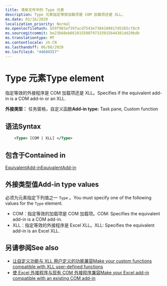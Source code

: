 ```yaml
---
title: 清单文件中的 Type 元素
description: Type 元素指定等效加载项是 COM 加载项还是 XLL。
ms.date: 03/16/2020
localization_priority: Normal
ms.openlocfilehash: b59f903af39facd7543e7384189817d5365cf8c9
ms.sourcegitcommit: be23b68eb661015508797333915b44381dd29bdb
ms.translationtype: MT
ms.contentlocale: zh-CN
ms.lasthandoff: 06/08/2020
ms.locfileid: "44604557"
---
```

# <a name="type-element"></a><span data-ttu-id="b617e-103">Type 元素</span><span class="sxs-lookup"><span data-stu-id="b617e-103">Type element</span></span>

<span data-ttu-id="b617e-104">指定等效的外接程序是 COM 加载项还是 XLL。</span><span class="sxs-lookup"><span data-stu-id="b617e-104">Specifies if the equivalent add-in is a COM add-in or an XLL.</span></span>

<span data-ttu-id="b617e-105">**外接类型：** 任务窗格，自定义函数</span><span class="sxs-lookup"><span data-stu-id="b617e-105">**Add-in type:** Task pane, Custom function</span></span>

## <a name="syntax"></a><span data-ttu-id="b617e-106">语法</span><span class="sxs-lookup"><span data-stu-id="b617e-106">Syntax</span></span>

```XML
    <Type> [COM | XLL] </Type>  
```

## <a name="contained-in"></a><span data-ttu-id="b617e-107">包含于</span><span class="sxs-lookup"><span data-stu-id="b617e-107">Contained in</span></span>

[<span data-ttu-id="b617e-108">EquivalentAdd-in</span><span class="sxs-lookup"><span data-stu-id="b617e-108">EquivalentAdd-in</span></span>](equivalentaddin.md)

## <a name="add-in-type-values"></a><span data-ttu-id="b617e-109">外接类型值</span><span class="sxs-lookup"><span data-stu-id="b617e-109">Add-in type values</span></span>

<span data-ttu-id="b617e-110">必须为元素指定下列值之一 `Type` 。</span><span class="sxs-lookup"><span data-stu-id="b617e-110">You must specify one of the following values for the `Type` element.</span></span>

- <span data-ttu-id="b617e-111">COM：指定等效的加载项是 COM 加载项。</span><span class="sxs-lookup"><span data-stu-id="b617e-111">COM: Specifies the equivalent add-in is a COM add-in.</span></span>
- <span data-ttu-id="b617e-112">XLL：指定等效的外接程序是 Excel XLL。</span><span class="sxs-lookup"><span data-stu-id="b617e-112">XLL: Specifies the equivalent add-in is an Excel XLL.</span></span>

## <a name="see-also"></a><span data-ttu-id="b617e-113">另请参阅</span><span class="sxs-lookup"><span data-stu-id="b617e-113">See also</span></span>

- [<span data-ttu-id="b617e-114">让自定义功能与 XLL 用户定义的功能兼容</span><span class="sxs-lookup"><span data-stu-id="b617e-114">Make your custom functions compatible with XLL user-defined functions</span></span>](../../excel/make-custom-functions-compatible-with-xll-udf.md)
- [<span data-ttu-id="b617e-115">使 Excel 外接程序与现有 COM 外接程序兼容</span><span class="sxs-lookup"><span data-stu-id="b617e-115">Make your Excel add-in compatible with an existing COM add-in</span></span>](../../develop/make-office-add-in-compatible-with-existing-com-add-in.md)